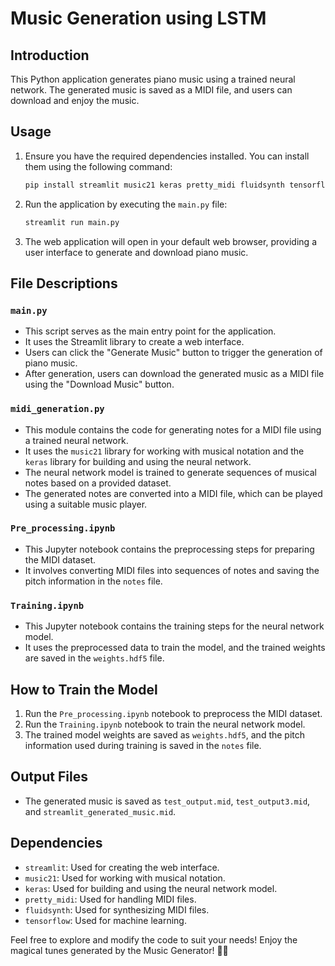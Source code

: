 # Music Generation using LSTM

## Introduction
This Python application generates piano music using a trained neural network. The generated music is saved as a MIDI file, and users can download and enjoy the music.

## Usage
1. Ensure you have the required dependencies installed. You can install them using the following command:
   ```bash
   pip install streamlit music21 keras pretty_midi fluidsynth tensorflow
   ```
2. Run the application by executing the `main.py` file:
   ```bash
   streamlit run main.py
   ```
3. The web application will open in your default web browser, providing a user interface to generate and download piano music.

## File Descriptions

### `main.py`
- This script serves as the main entry point for the application.
- It uses the Streamlit library to create a web interface.
- Users can click the "Generate Music" button to trigger the generation of piano music.
- After generation, users can download the generated music as a MIDI file using the "Download Music" button.

### `midi_generation.py`
- This module contains the code for generating notes for a MIDI file using a trained neural network.
- It uses the `music21` library for working with musical notation and the `keras` library for building and using the neural network.
- The neural network model is trained to generate sequences of musical notes based on a provided dataset.
- The generated notes are converted into a MIDI file, which can be played using a suitable music player.

### `Pre_processing.ipynb`
- This Jupyter notebook contains the preprocessing steps for preparing the MIDI dataset.
- It involves converting MIDI files into sequences of notes and saving the pitch information in the `notes` file.

### `Training.ipynb`
- This Jupyter notebook contains the training steps for the neural network model.
- It uses the preprocessed data to train the model, and the trained weights are saved in the `weights.hdf5` file.

## How to Train the Model
1. Run the `Pre_processing.ipynb` notebook to preprocess the MIDI dataset.
2. Run the `Training.ipynb` notebook to train the neural network model.
3. The trained model weights are saved as `weights.hdf5`, and the pitch information used during training is saved in the `notes` file.

## Output Files
- The generated music is saved as `test_output.mid`, `test_output3.mid`, and `streamlit_generated_music.mid`.

## Dependencies
- `streamlit`: Used for creating the web interface.
- `music21`: Used for working with musical notation.
- `keras`: Used for building and using the neural network model.
- `pretty_midi`: Used for handling MIDI files.
- `fluidsynth`: Used for synthesizing MIDI files.
- `tensorflow`: Used for machine learning.

Feel free to explore and modify the code to suit your needs! Enjoy the magical tunes generated by the Music Generator! 🎵🎶
